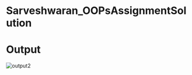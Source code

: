 # Sarveshwaran_OOPsAssignmentSolution
# Output
![output2](https://user-images.githubusercontent.com/52794025/177035264-e5b82078-23e3-4d53-a58b-64df90596f53.PNG)


